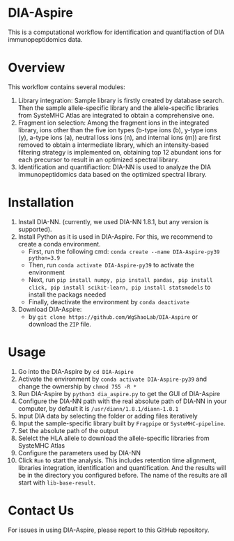 # DIA-Aspire
This is a computational workflow for identification and quantifiaction of DIA immunopeptidomics data.

# Overview
This workflow contains several modules:
1. Library integration: Sample library is firstly created by database search. Then the sample allele-specific library and the allele-specific libraries from SysteMHC Atlas are integrated to obtain a comprehensive one.
2. Fragment ion selection: Among the fragment ions in the integrated library, ions other than the five ion types (b-type ions (b), y-type ions (y), a-type ions (a), neutral loss ions (n), and internal ions (m)) are first removed to obtain a intermediate library, which an intensity-based filtering strategy is implemented on, obtaining top 12 abundant ions for each precursor to result in an optimized spectral library.
3. Identification and quantifiaction: DIA-NN is used to analyze the DIA immunopeptidomics data based on the optimized spectral library.

# Installation
1. Install DIA-NN. (currently, we used DIA-NN 1.8.1, but any version is supported).
2. Install Python as it is used in DIA-Aspire. For this, we recommend to create a conda environment.
   - First, run the following cmd: `conda create --name DIA-Aspire-py39 python=3.9`
   - Then, run `conda activate DIA-Aspire-py39` to activate the environment
   - Next, run `pip install numpy, pip install pandas, pip install click, pip install scikit-learn, pip install statsmodels` to install the packags needed
   - Finally, deactivate the environment by `conda deactivate`
3. Download DIA-Aspire:
   - by `git clone https://github.com/WgShaoLab/DIA-Aspire` or download the `ZIP` file.

# Usage
1. Go into the DIA-Aspire by `cd DIA-Aspire`
2. Activate the environment by `conda activate DIA-Aspire-py39` and change the ownership by `chmod 755 -R *`
3. Run DIA-Aspire by `python3 dia_aspire.py` to get the GUI of DIA-Aspire
4. Configure the DIA-NN path with the real absolute path of DIA-NN in your computer, by default it is `/usr/diann/1.8.1/diann-1.8.1`
5. Input DIA data by selecting the folder or adding files iteratively
6. Input the sample-specific library built by `Fragpipe` or `SysteMHC-pipeline`.
7. Set the absolute path of the output 
8. Selelct the HLA allele to download the allele-specific libraries from SysteMHC Atlas
9. Configure the parameters used by DIA-NN
10. Click `Run` to start the analysis. This includes retention time alignment, libraries integration, identification and quantification. And the results will be in the directory you configured before. The name of the results are all start with `lib-base-result`.

# Contact Us
For issues in using DIA-Aspire, please report to this GitHub repository.

